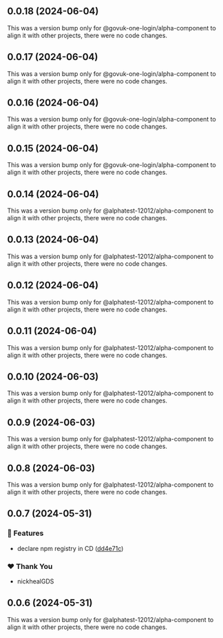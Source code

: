 ## 0.0.18 (2024-06-04)

This was a version bump only for @govuk-one-login/alpha-component to align it with other projects, there were no code changes.

## 0.0.17 (2024-06-04)

This was a version bump only for @govuk-one-login/alpha-component to align it with other projects, there were no code changes.

## 0.0.16 (2024-06-04)

This was a version bump only for @govuk-one-login/alpha-component to align it with other projects, there were no code changes.

## 0.0.15 (2024-06-04)

This was a version bump only for @govuk-one-login/alpha-component to align it with other projects, there were no code changes.

## 0.0.14 (2024-06-04)

This was a version bump only for @alphatest-12012/alpha-component to align it with other projects, there were no code changes.

## 0.0.13 (2024-06-04)

This was a version bump only for @alphatest-12012/alpha-component to align it with other projects, there were no code changes.

## 0.0.12 (2024-06-04)

This was a version bump only for @alphatest-12012/alpha-component to align it with other projects, there were no code changes.

## 0.0.11 (2024-06-04)

This was a version bump only for @alphatest-12012/alpha-component to align it with other projects, there were no code changes.

## 0.0.10 (2024-06-03)

This was a version bump only for @alphatest-12012/alpha-component to align it with other projects, there were no code changes.

## 0.0.9 (2024-06-03)

This was a version bump only for @alphatest-12012/alpha-component to align it with other projects, there were no code changes.

## 0.0.8 (2024-06-03)

This was a version bump only for @alphatest-12012/alpha-component to align it with other projects, there were no code changes.

## 0.0.7 (2024-05-31)


### 🚀 Features

- declare npm registry in CD ([dd4e71c](https://github.com/govuk-one-login/govuk-one-login-frontend/commit/dd4e71c))


### ❤️  Thank You

- nickhealGDS

## 0.0.6 (2024-05-31)

This was a version bump only for @alphatest-12012/alpha-component to align it with other projects, there were no code changes.